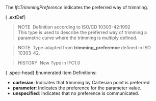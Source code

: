 ﻿The _IfcTrimmingPreference_ indicates the preferred way of trimming.

{ .extDef}
> NOTE&nbsp; Definition according to ISO/CD 10303-42:1992  
> This type is used to describe the preferred way of trimming a parametric curve where the trimming is multiply defined.

> NOTE&nbsp; Type adapted from **trimming_preference** defined in ISO 10303-42.

> HISTORY&nbsp; New Type in IFC1.0

{ .spec-head}
Enumerated Item Definitions:

* **cartesian**: Indicates that trimming by Cartesian point is preferred.
* **parameter**: Indicates the preference for the parameter value.
* **unspecified**: Indicates that no preference is communicated.
